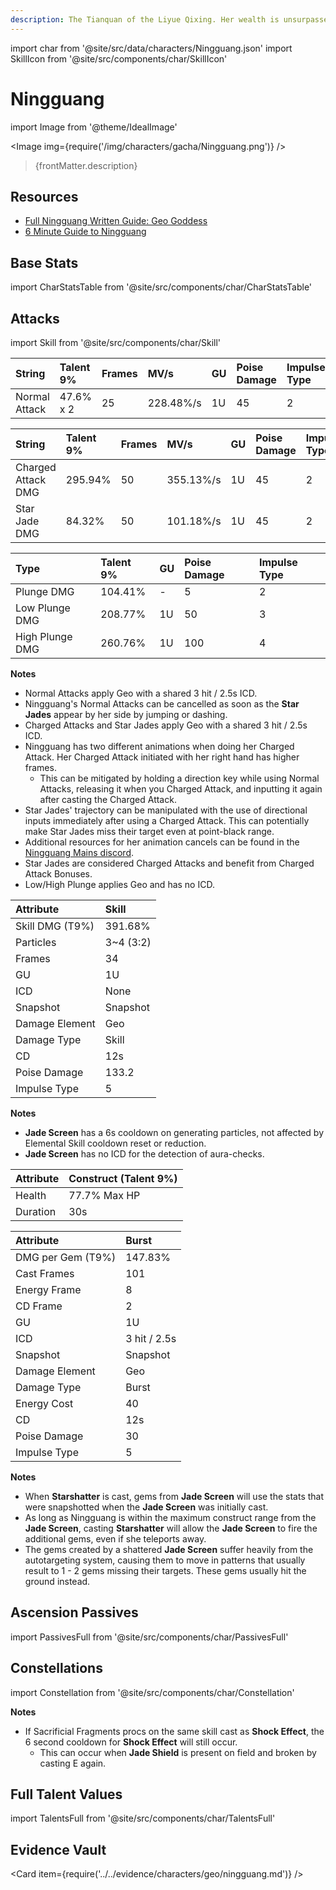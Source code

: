 ```yaml
---
description: The Tianquan of the Liyue Qixing. Her wealth is unsurpassed in all of Teyvat.
---
```


import char from '@site/src/data/characters/Ningguang.json'
import SkillIcon from '@site/src/components/char/SkillIcon'

# Ningguang

import Image from '@theme/IdealImage'

<Image img={require('/img/characters/gacha/Ningguang.png')} />
<blockquote>{frontMatter.description}</blockquote>

## Resources

* [Full Ningguang Written Guide: Geo Goddess](https://keqingmains.com/ningguang/)
* [6 Minute Guide to Ningguang](https://youtu.be/aecxJRSn2d4)

## Base Stats

import CharStatsTable from '@site/src/components/char/CharStatsTable'

<CharStatsTable char={char} />

## Attacks

import Skill from '@site/src/components/char/Skill'

<Tabs>
<TabItem value='na' label='Normal Attacks'>
<SkillIcon char={char} skill='na' />
<div class='talent-columns'>
<Skill char={char} skill='na' sectionFilter='Normal Attack' />

| String        | Talent 9% | Frames | MV/s      | GU  | Poise Damage | Impulse Type |
| :------------ | :-------- | :----- | :-------- | :-- | :----------- | :----------- |
| Normal Attack | 47.6% x 2 | 25     | 228.48%/s | 1U  | 45           | 2            |

</div>
<div class='talent-columns'>
<Skill char={char} skill='na' sectionFilter='Charged Attack' />

| String             | Talent 9% | Frames | MV/s      | GU  | Poise Damage | Impulse Type |
| :----------------- | :-------- | :----- | :-------- | :-- | :----------- | :----------- |
| Charged Attack DMG | 295.94%   | 50     | 355.13%/s | 1U  | 45           | 2            |
| Star Jade DMG      | 84.32%    | 50     | 101.18%/s | 1U  | 45           | 2            |

</div>
<div class='talent-columns'>
<Skill char={char} skill='na' sectionFilter='Plunging Attack' />

| Type            | Talent 9% | GU  | Poise Damage | Impulse Type |
| :-------------- | :-------- | :-- | :----------- | :----------- |
| Plunge DMG      | 104.41%   | -   | 5            | 2            |
| Low Plunge DMG  | 208.77%   | 1U  | 50           | 3            |
| High Plunge DMG | 260.76%   | 1U  | 100          | 4            |

</div>

**Notes**

* Normal Attacks apply Geo with a shared 3 hit / 2.5s ICD.
* Ningguang's Normal Attacks can be cancelled as soon as the **Star Jades** appear by her side by jumping or dashing.
* Charged Attacks and Star Jades apply Geo with a shared 3 hit / 2.5s ICD.
* Ningguang has two different animations when doing her Charged Attack. Her Charged Attack initiated with her right hand has higher frames.
  * This can be mitigated by holding a direction key while using Normal Attacks, releasing it when you Charged Attack, and inputting it again after casting the Charged Attack.
* Star Jades' trajectory can be manipulated with the use of directional inputs immediately after using a Charged Attack. This can potentially make Star Jades miss their target even at point-black range.
* Additional resources for her animation cancels can be found in the [Ningguang Mains discord](https://discord.gg/ENcBMd86nD).
* Star Jades are considered Charged Attacks and benefit from Charged Attack Bonuses.
* Low/High Plunge applies Geo and has no ICD.

</TabItem>

<TabItem value='e' label='Skill'>
<SkillIcon char={char} skill='e' />
<div class='talent-columns'>
<Skill char={char} skill='e' />

| Attribute         | Skill       |
| :---------------- | :---------- |
| Skill DMG \(T9%\) | 391.68%     |
| Particles         | 3~4 \(3:2\) |
| Frames            | 34          |
| GU                | 1U          |
| ICD               | None        |
| Snapshot          | Snapshot    |
| Damage Element    | Geo         |
| Damage Type       | Skill       |
| CD                | 12s         |
| Poise Damage      | 133.2       |
| Impulse Type      | 5           |

</div>

**Notes**

* **Jade Screen** has a 6s cooldown on generating particles, not affected by Elemental Skill cooldown reset or reduction.
* **Jade Screen** has no ICD for the detection of aura-checks.

| Attribute | Construct (Talent 9%) |
| :-------- | :-------------------- |
| Health    | 77.7% Max HP          |
| Duration  | 30s                   |

</TabItem>

<TabItem value='q' label='Burst'>
<SkillIcon char={char} skill='q' />
<div class='talent-columns'>
<Skill char={char} skill='q'/>

| Attribute           | Burst        |
| :------------------ | :----------- |
| DMG per Gem \(T9%\) | 147.83%      |
| Cast Frames         | 101          |
| Energy Frame        | 8            |
| CD Frame            | 2            |
| GU                  | 1U           |
| ICD                 | 3 hit / 2.5s |
| Snapshot            | Snapshot     |
| Damage Element      | Geo          |
| Damage Type         | Burst        |
| Energy Cost         | 40           |
| CD                  | 12s          |
| Poise Damage        | 30           |
| Impulse Type        | 5            |

</div>

**Notes**

* When **Starshatter** is cast, gems from **Jade Screen** will use the stats that were snapshotted when the **Jade Screen** was initially cast.
* As long as Ningguang is within the maximum construct range from the **Jade Screen**, casting **Starshatter** will allow the **Jade Screen** to fire the additional gems, even if she teleports away.
* The gems created by a shattered **Jade Screen** suffer heavily from the autotargeting system, causing them to move in patterns that usually result to 1 - 2 gems missing their targets. These gems usually hit the ground instead.

</TabItem>
</Tabs>

## Ascension Passives

import PassivesFull from '@site/src/components/char/PassivesFull'

<PassivesFull char={char} />

## Constellations

import Constellation from '@site/src/components/char/Constellation'

<Tabs>
<TabItem value='c1' label='C1'>
<Constellation char={char} constellation={1} />
</TabItem>

<TabItem value='c2' label='C2'>
<Constellation char={char} constellation={2} />

**Notes**

* If Sacrificial Fragments procs on the same skill cast as **Shock Effect**, the 6 second cooldown for **Shock Effect** will still occur.
  * This can occur when **Jade Shield** is present on field and broken by casting E again.

</TabItem>

<TabItem value='c3' label='C3'>
<Constellation char={char} constellation={3} />
</TabItem>

<TabItem value='c4' label='C4'>
<Constellation char={char} constellation={4} />
</TabItem>

<TabItem value='c5' label='C5'>
<Constellation char={char} constellation={5} />
</TabItem>

<TabItem value='c6' label='C6'>
<Constellation char={char} constellation={6} />
</TabItem>
</Tabs>

## Full Talent Values

import TalentsFull from '@site/src/components/char/TalentsFull'

<TalentsFull char={char}/>

## Evidence Vault

<Card item={require('../../evidence/characters/geo/ningguang.md')} />
